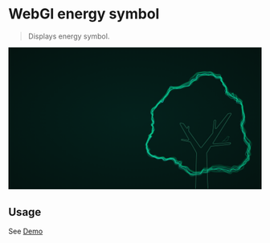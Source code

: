 # WebGl energy symbol

> Displays energy symbol.

![image](https://raw.githubusercontent.com/gallyamow/webgl-energy-symbol/master/demo.png)

## Usage

See [Demo](https://gallyamow.github.io/webgl-energy-symbol/example/dist/index.html)
